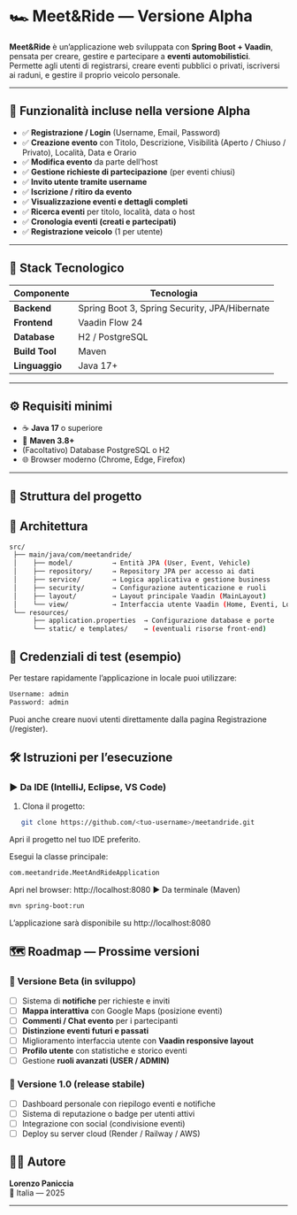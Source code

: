 # 🏎️ Meet&Ride — Versione Alpha

**Meet&Ride** è un’applicazione web sviluppata con **Spring Boot + Vaadin**, pensata per creare, gestire e partecipare a **eventi automobilistici**.  
Permette agli utenti di registrarsi, creare eventi pubblici o privati, iscriversi ai raduni, e gestire il proprio veicolo personale.

---

## 🚀 Funzionalità incluse nella versione Alpha

- ✅ **Registrazione / Login** (Username, Email, Password)
- ✅ **Creazione evento** con Titolo, Descrizione, Visibilità (Aperto / Chiuso / Privato), Località, Data e Orario  
- ✅ **Modifica evento** da parte dell’host
- ✅ **Gestione richieste di partecipazione** (per eventi chiusi)
- ✅ **Invito utente tramite username**
- ✅ **Iscrizione / ritiro da evento**
- ✅ **Visualizzazione eventi e dettagli completi**
- ✅ **Ricerca eventi** per titolo, località, data o host
- ✅ **Cronologia eventi (creati e partecipati)**
- ✅ **Registrazione veicolo** (1 per utente)

---

## 🧩 Stack Tecnologico

| Componente | Tecnologia |
|-------------|-------------|
| **Backend** | Spring Boot 3, Spring Security, JPA/Hibernate |
| **Frontend** | Vaadin Flow 24 |
| **Database** | H2 / PostgreSQL |
| **Build Tool** | Maven |
| **Linguaggio** | Java 17+ |

---

## ⚙️ Requisiti minimi

- ☕ **Java 17** o superiore  
- 🧰 **Maven 3.8+**  
- (Facoltativo) Database PostgreSQL o H2  
- 🌐 Browser moderno (Chrome, Edge, Firefox)

---

## 📂 Struttura del progetto
## 🧠 Architettura

```bash
src/
 ├── main/java/com/meetandride/
 │    ├── model/          → Entità JPA (User, Event, Vehicle)
 │    ├── repository/     → Repository JPA per accesso ai dati
 │    ├── service/        → Logica applicativa e gestione business
 │    ├── security/       → Configurazione autenticazione e ruoli
 │    ├── layout/         → Layout principale Vaadin (MainLayout)
 │    └── view/           → Interfaccia utente Vaadin (Home, Eventi, Login, ecc.)
 └── resources/
      ├── application.properties  → Configurazione database e porte
      └── static/ e templates/    → (eventuali risorse front-end)
```
## 🧾 Credenziali di test (esempio)

Per testare rapidamente l’applicazione in locale puoi utilizzare:

```bash
Username: admin
Password: admin
```
Puoi anche creare nuovi utenti direttamente dalla pagina Registrazione (/register).

## 🛠️ Istruzioni per l’esecuzione

### ▶️ Da IDE (IntelliJ, Eclipse, VS Code)

1. Clona il progetto:
```bash
   git clone https://github.com/<tuo-username>/meetandride.git
```
Apri il progetto nel tuo IDE preferito.

Esegui la classe principale:
```bash
com.meetandride.MeetAndRideApplication
```
Apri nel browser:
http://localhost:8080
▶️ Da terminale (Maven)
```bash
mvn spring-boot:run
```
L’applicazione sarà disponibile su http://localhost:8080

## 🗺️ Roadmap — Prossime versioni

### 🔹 Versione Beta (in sviluppo)
- [ ] Sistema di **notifiche** per richieste e inviti  
- [ ] **Mappa interattiva** con Google Maps (posizione eventi)  
- [ ] **Commenti / Chat evento** per i partecipanti  
- [ ] **Distinzione eventi futuri e passati**  
- [ ] Miglioramento interfaccia utente con **Vaadin responsive layout**  
- [ ] **Profilo utente** con statistiche e storico eventi  
- [ ] Gestione **ruoli avanzati (USER / ADMIN)**  

### 🔸 Versione 1.0 (release stabile)
- [ ] Dashboard personale con riepilogo eventi e notifiche  
- [ ] Sistema di reputazione o badge per utenti attivi  
- [ ] Integrazione con social (condivisione eventi)  
- [ ] Deploy su server cloud (Render / Railway / AWS)  

## 👨‍💻 Autore

**Lorenzo Paniccia**  
📍 Italia — 2025  

---



